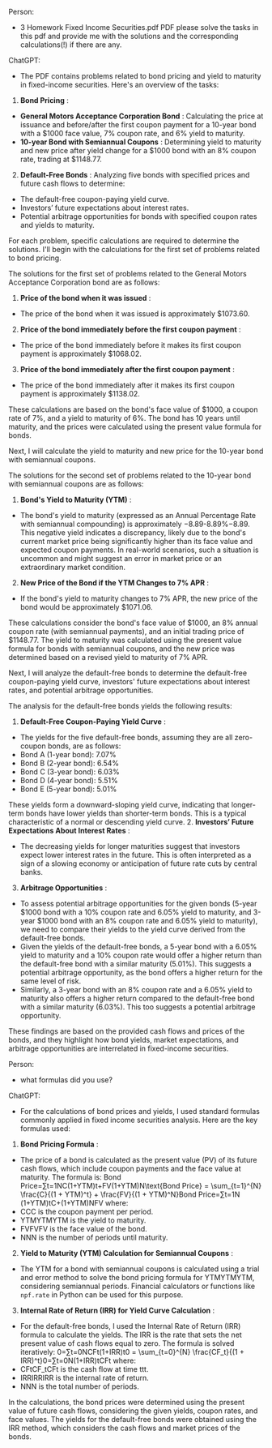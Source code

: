 Person:

- 3 Homework Fixed Income Securities.pdf
  PDF
  please solve the tasks in this pdf and provide me with the solutions and the corresponding calculations(!) if there are any.

ChatGPT:

- The PDF contains problems related to bond pricing and yield to maturity in fixed-income securities. Here's an overview of the tasks:

1. **Bond Pricing** :

- **General Motors Acceptance Corporation Bond** : Calculating the price at issuance and before/after the first coupon payment for a 10-year bond with a $1000 face value, 7% coupon rate, and 6% yield to maturity.
- **10-year Bond with Semiannual Coupons** : Determining yield to maturity and new price after yield change for a $1000 bond with an 8% coupon rate, trading at $1148.77.

2. **Default-Free Bonds** : Analyzing five bonds with specified prices and future cash flows to determine:

- The default-free coupon-paying yield curve.
- Investors’ future expectations about interest rates.
- Potential arbitrage opportunities for bonds with specified coupon rates and yields to maturity.

For each problem, specific calculations are required to determine the solutions. I'll begin with the calculations for the first set of problems related to bond pricing.

The solutions for the first set of problems related to the General Motors Acceptance Corporation bond are as follows:

1. **Price of the bond when it was issued** :

- The price of the bond when it was issued is approximately $1073.60.

2. **Price of the bond immediately before the first coupon payment** :

- The price of the bond immediately before it makes its first coupon payment is approximately $1068.02.

3. **Price of the bond immediately after the first coupon payment** :

- The price of the bond immediately after it makes its first coupon payment is approximately $1138.02.

These calculations are based on the bond's face value of $1000, a coupon rate of 7%, and a yield to maturity of 6%. The bond has 10 years until maturity, and the prices were calculated using the present value formula for bonds.

Next, I will calculate the yield to maturity and new price for the 10-year bond with semiannual coupons. ​​

The solutions for the second set of problems related to the 10-year bond with semiannual coupons are as follows:

1. **Bond's Yield to Maturity (YTM)** :

- The bond's yield to maturity (expressed as an Annual Percentage Rate with semiannual compounding) is approximately −8.89-8.89%−8.89. This negative yield indicates a discrepancy, likely due to the bond's current market price being significantly higher than its face value and expected coupon payments. In real-world scenarios, such a situation is uncommon and might suggest an error in market price or an extraordinary market condition.

2. **New Price of the Bond if the YTM Changes to 7% APR** :

- If the bond's yield to maturity changes to 7% APR, the new price of the bond would be approximately $1071.06.

These calculations consider the bond's face value of $1000, an 8% annual coupon rate (with semiannual payments), and an initial trading price of $1148.77. The yield to maturity was calculated using the present value formula for bonds with semiannual coupons, and the new price was determined based on a revised yield to maturity of 7% APR.

Next, I will analyze the default-free bonds to determine the default-free coupon-paying yield curve, investors' future expectations about interest rates, and potential arbitrage opportunities. ​​

The analysis for the default-free bonds yields the following results:

1. **Default-Free Coupon-Paying Yield Curve** :

- The yields for the five default-free bonds, assuming they are all zero-coupon bonds, are as follows:
- Bond A (1-year bond): 7.07%
- Bond B (2-year bond): 6.54%
- Bond C (3-year bond): 6.03%
- Bond D (4-year bond): 5.51%
- Bond E (5-year bond): 5.01%

These yields form a downward-sloping yield curve, indicating that longer-term bonds have lower yields than shorter-term bonds. This is a typical characteristic of a normal or descending yield curve. 2. **Investors’ Future Expectations About Interest Rates** :

- The decreasing yields for longer maturities suggest that investors expect lower interest rates in the future. This is often interpreted as a sign of a slowing economy or anticipation of future rate cuts by central banks.

3. **Arbitrage Opportunities** :

- To assess potential arbitrage opportunities for the given bonds (5-year $1000 bond with a 10% coupon rate and 6.05% yield to maturity, and 3-year $1000 bond with an 8% coupon rate and 6.05% yield to maturity), we need to compare their yields to the yield curve derived from the default-free bonds.
- Given the yields of the default-free bonds, a 5-year bond with a 6.05% yield to maturity and a 10% coupon rate would offer a higher return than the default-free bond with a similar maturity (5.01%). This suggests a potential arbitrage opportunity, as the bond offers a higher return for the same level of risk.
- Similarly, a 3-year bond with an 8% coupon rate and a 6.05% yield to maturity also offers a higher return compared to the default-free bond with a similar maturity (6.03%). This too suggests a potential arbitrage opportunity.

These findings are based on the provided cash flows and prices of the bonds, and they highlight how bond yields, market expectations, and arbitrage opportunities are interrelated in fixed-income securities. ​​

Person:

- what formulas did you use?

ChatGPT:

- For the calculations of bond prices and yields, I used standard formulas commonly applied in fixed income securities analysis. Here are the key formulas used:

1. **Bond Pricing Formula** :

- The price of a bond is calculated as the present value (PV) of its future cash flows, which include coupon payments and the face value at maturity. The formula is:
  Bond Price=∑t=1NC(1+YTM)t+FV(1+YTM)N\text{Bond Price} = \sum\_{t=1}^{N} \frac{C}{(1 + YTM)^t} + \frac{FV}{(1 + YTM)^N}Bond Price=∑t=1N​(1+YTM)tC​+(1+YTM)NFV​
  where:
- CCC is the coupon payment per period.
- YTMYTMYTM is the yield to maturity.
- FVFVFV is the face value of the bond.
- NNN is the number of periods until maturity.

2. **Yield to Maturity (YTM) Calculation for Semiannual Coupons** :

- The YTM for a bond with semiannual coupons is calculated using a trial and error method to solve the bond pricing formula for YTMYTMYTM, considering semiannual periods. Financial calculators or functions like `npf.rate` in Python can be used for this purpose.

3. **Internal Rate of Return (IRR) for Yield Curve Calculation** :

- For the default-free bonds, I used the Internal Rate of Return (IRR) formula to calculate the yields. The IRR is the rate that sets the net present value of cash flows equal to zero. The formula is solved iteratively:
  0=∑t=0NCFt(1+IRR)t0 = \sum\_{t=0}^{N} \frac{CF_t}{(1 + IRR)^t}0=∑t=0N​(1+IRR)tCFt​​
  where:
- CFtCF_tCFt​ is the cash flow at time ttt.
- IRRIRRIRR is the internal rate of return.
- NNN is the total number of periods.

In the calculations, the bond prices were determined using the present value of future cash flows, considering the given yields, coupon rates, and face values. The yields for the default-free bonds were obtained using the IRR method, which considers the cash flows and market prices of the bonds.

